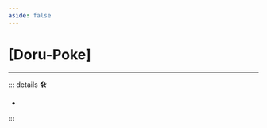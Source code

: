 ```yaml
---
aside: false
---
```

# <py>[<labor>Doru</labor>-Poke]</py>

---

<!-- =================================================== -->
<!-- =================================================== -->
<!-- =================================================== -->
<!-- =================================================== -->
<!-- =================================================== -->
::: details 🛠

-

:::
